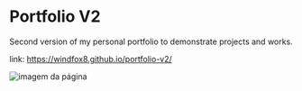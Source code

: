 # Portfolio V2

Second version of my personal portfolio to demonstrate projects and works.

link: https://windfox8.github.io/portfolio-v2/

![imagem da página](https://github.com/WindFox8/portfolio-v2/blob/main/example.gif)
